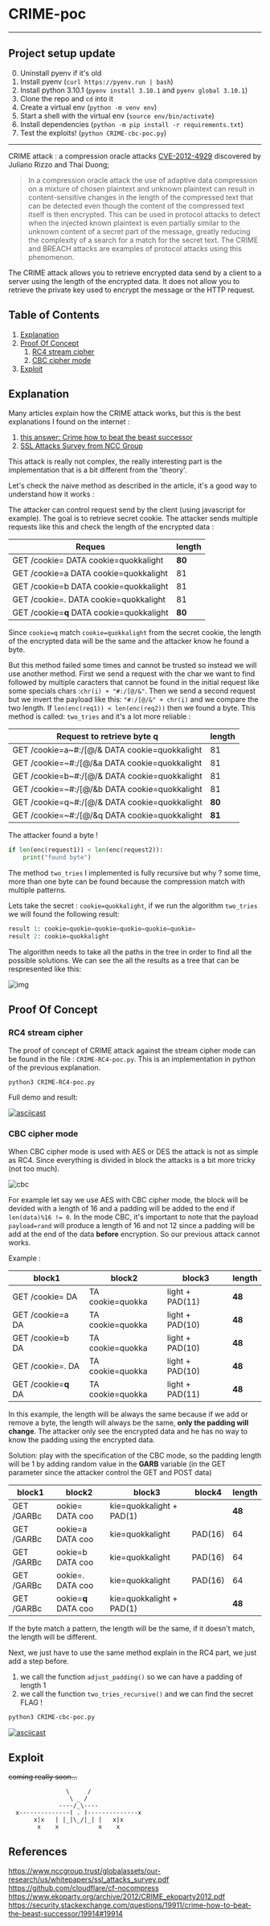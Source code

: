 # CRIME-poc

---

## Project setup update

0. Uninstall pyenv if it's old
1. Install pyenv (`curl https://pyenv.run | bash`)
2. Install python 3.10.1 (`pyenv install 3.10.1` and `pyenv global 3.10.1`)
3. Clone the repo and `cd` into it
4. Create a virtual env (`python -m venv env`)
5. Start a shell with the virtual env (`source env/bin/activate`)
6. Install dependencies (`python -m pip install -r requirements.txt`)
7. Test the exploits! (`python CRIME-cbc-poc.py`)

---

CRIME attack : a compression oracle attacks [CVE-2012-4929](https://cve.mitre.org/cgi-bin/cvename.cgi?name=cve-2012-4929) discovered by Juliano Rizzo and Thai Duong;

> In a compression oracle attack the use of adaptive data compression on a mixture of chosen plaintext and unknown plaintext can result in content-sensitive changes in the length of the compressed text that can be detected even though the content of the compressed text itself is then encrypted. This can be used in protocol attacks to detect when the injected known plaintext is even partially similar to the unknown content of a secret part of the message, greatly reducing the complexity of a search for a match for the secret text. The CRIME and BREACH attacks are examples of protocol attacks using this phenomenon.

The CRIME attack allows you to retrieve encrypted data send by a client to a server using the length of the encrypted data. It does not allow you to retrieve the private key used to encrypt the message or the HTTP request.

## Table of Contents

1. [Explanation](#explanation)
2. [Proof Of Concept](#proof-Of-Concept)
   1. [RC4 stream cipher](#rc4-stream-cipher)
   2. [CBC cipher mode](#cbc-cipher-mode)
3. [Exploit](#exploit)

## Explanation

Many articles explain how the CRIME attack works, but this is the best explanations I found on the internet :

1. [this answer: Crime how to beat the beast successor](https://security.stackexchange.com/questions/19911/crime-how-to-beat-the-beast-successor/19914#19914)
2. [SSL Attacks Survey from NCC Group](https://www.nccgroup.trust/globalassets/our-research/us/whitepapers/ssl_attacks_survey.pdf)

This attack is really not complex, the really interesting part is the implementation that is a bit different from the 'theory'.

Let's check the naive method as described in the article, it's a good way to understand how it works :

The attacker can control request send by the client (using javascript for example). The goal is to retrieve secret cookie. The attacker sends multiple requests like this and check the length of the encrypted data :

| Reques                                    | length |
| ----------------------------------------- | ------ |
| GET /cookie= DATA cookie=quokkalight      | **80** |
| GET /cookie=a DATA cookie=quokkalight     | 81     |
| GET /cookie=b DATA cookie=quokkalight     | 81     |
| GET /cookie=. DATA cookie=quokkalight     | 81     |
| GET /cookie=**q** DATA cookie=quokkalight | **80** |

Since `cookie=q` match `cookie=quokkalight` from the secret cookie, the length of the encrypted data will be the same and the attacker know he found a byte.

But this method failed some times and cannot be trusted so instead we will use another method.
First we send a request with the char we want to find followed by multiple caracters that cannot be found in the initial request like some specials chars :`chr(i) + "#:/[@/&"`. Then we send a second request but we invert the payload like this: `"#:/[@/&" + chr(i)` and we compare the two length. If `len(enc(req1)) < len(enc(req2))` then we found a byte. This method is called: `two_tries` and it's a lot more reliable :

| Request to retrieve byte q                    | length |
| --------------------------------------------- | ------ |
| GET /cookie=a~#:/[@/& DATA cookie=quokkalight | 81     |
| GET /cookie=~#:/[@/&a DATA cookie=quokkalight | 81     |
| GET /cookie=b~#:/[@/& DATA cookie=quokkalight | 81     |
| GET /cookie=~#:/[@/&b DATA cookie=quokkalight | 81     |
| GET /cookie=q~#:/[@/& DATA cookie=quokkalight | **80** |
| GET /cookie=~#:/[@/&q DATA cookie=quokkalight | **81** |

The attacker found a byte !

```python
if len(enc(request1)) < len(enc(request2)):
    print("found byte")
```

The method `two_tries` I implemented is fully recursive but why ? some time, more than one byte can be found because the compression match with multiple patterns.

Lets take the secret : `cookie=quokkalight`, if we run the algorithm `two_tries` we will found the following result:

```python
result 1: cookie=quokie=quokie=quokie=quokie=quokie=
result 2: cookie=quokkalight
```

The algorithm needs to take all the paths in the tree in order to find all the possible solutions.
We can see the all the results as a tree that can be respresented like this:

![img](https://user-images.githubusercontent.com/5891788/39074732-e73d07bc-44f2-11e8-952e-849e56e8f95a.png)

## Proof Of Concept

### RC4 stream cipher

The proof of concept of CRIME attack against the stream cipher mode can be found in the file : `CRIME-RC4-poc.py`. This is an implementation in python of the previous explanation.

```bash
python3 CRIME-RC4-poc.py
```

Full demo and result:

[![asciicast](https://asciinema.org/a/igA5aaqc5Mf0RMklxuPu6aPyw.png)](https://asciinema.org/a/igA5aaqc5Mf0RMklxuPu6aPyw)

### CBC cipher mode

When CBC cipher mode is used with AES or DES the attack is not as simple as RC4. Since everything is divided in block the attacks is a bit more tricky (not too much).

![cbc](https://upload.wikimedia.org/wikipedia/commons/thumb/8/80/CBC_encryption.svg/601px-CBC_encryption.svg.png)

For example let say we use AES with CBC cipher mode, the block will be devided with a length of 16 and a padding will be added to the end if `len(data)%16 != 0`.
In the mode CBC, it's important to note that the payload `payload=rand` will produce a length of 16 and not 12 since a padding will be add at the end of the data **before** encryption. So our previous attack cannot works.

Example :

| block1               | block2           | block3          | length |
| -------------------- | ---------------- | --------------- | ------ |
| GET /cookie= DA      | TA cookie=quokka | light + PAD(11) | **48** |
| GET /cookie=a DA     | TA cookie=quokka | light + PAD(10) | **48** |
| GET /cookie=b DA     | TA cookie=quokka | light + PAD(10) | **48** |
| GET /cookie=. DA     | TA cookie=quokka | light + PAD(10) | **48** |
| GET /cookie=**q** DA | TA cookie=quokka | light + PAD(11) | **48** |

In this example, the length will be always the same because if we add or remove a byte, the length will always be the same, **only the padding will change**. The attacker only see the encrypted data and he has no way to know the padding using the encrypted data.

Solution: play with the specification of the CBC mode, so the padding length will be 1 by adding random value in the **GARB** variable (in the GET parameter since the attacker control the GET and POST data)

| block1     | block2               | block3                   | block4  | length |
| ---------- | -------------------- | ------------------------ | ------- | ------ |
| GET /GARBc | ookie= DATA coo      | kie=quokkalight + PAD(1) |         | **48** |
| GET /GARBc | ookie=a DATA coo     | kie=quokkalight          | PAD(16) | 64     |
| GET /GARBc | ookie=b DATA coo     | kie=quokkalight          | PAD(16) | 64     |
| GET /GARBc | ookie=. DATA coo     | kie=quokkalight          | PAD(16) | 64     |
| GET /GARBc | ookie=**q** DATA coo | kie=quokkalight + PAD(1) |         | **48** |

If the byte match a pattern, the length will be the same, if it doesn't match, the length will be different.

Next, we just have to use the same method explain in the RC4 part, we just add a step before.

1. we call the function `adjust_padding()` so we can have a padding of length 1
2. we call the function `two_tries_recursive()` and we can find the secret FLAG !

```bash
python3 CRIME-cbc-poc.py
```

[![asciicast](https://user-images.githubusercontent.com/5891788/39086213-b604a438-458e-11e8-8626-f1a78c37f410.png)](https://asciinema.org/a/6XrXwP4B4pwTxHrCdwtvz1tfX)

## Exploit

<del>coming really soon...</del>

```
                \     /
                 \ _ /
              ----/_\----
  x--------------( . )--------------x
       x|x   | |_|\_/|_| |   x|x
        x    x           x    x
```

## References

https://www.nccgroup.trust/globalassets/our-research/us/whitepapers/ssl_attacks_survey.pdf
https://github.com/cloudflare/cf-nocompress
https://www.ekoparty.org/archive/2012/CRIME_ekoparty2012.pdf
https://security.stackexchange.com/questions/19911/crime-how-to-beat-the-beast-successor/19914#19914
